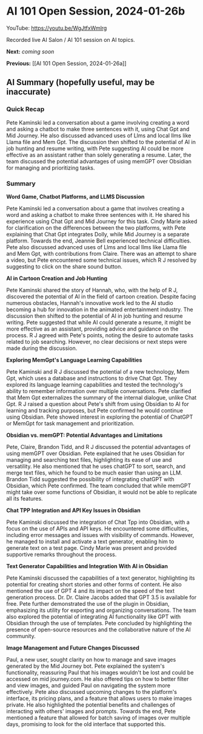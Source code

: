 # AI 101 Open Session, 2024-01-26b

YouTube: <https://youtu.be/WgJtfxWmlrg>

Recorded live AI Salon / AI 101 session on AI topics.

**Next:** _coming soon_

**Previous:** [[AI 101 Open Session, 2024-01-26a]]

## AI Summary (hopefully useful, may be inaccurate)

### Quick Recap

Pete Kaminski led a conversation about a game involving creating a word and asking a chatbot to make three sentences with it, using Chat Gpt and Mid Journey. He also discussed advanced uses of Llms and local llms like Llama file and Mem Gpt. The discussion then shifted to the potential of AI in job hunting and resume writing, with Pete suggesting AI could be more effective as an assistant rather than solely generating a resume. Later, the team discussed the potential advantages of using memGPT over Obsidian for managing and prioritizing tasks.
### Summary

**Word Game, Chatbot Platforms, and LLMS Discussion**

Pete Kaminski led a conversation about a game that involves creating a word and asking a chatbot to make three sentences with it. He shared his experience using Chat Gpt and Mid Journey for this task. Cindy Marie asked for clarification on the differences between the two platforms, with Pete explaining that Chat Gpt integrates Dolly, while Mid Journey is a separate platform. Towards the end, Jeannie Bell experienced technical difficulties. Pete also discussed advanced uses of Llms and local llms like Llama file and Mem Gpt, with contributions from Claire. There was an attempt to share a video, but Pete encountered some technical issues, which R J resolved by suggesting to click on the share sound button.

**AI in Cartoon Creation and Job Hunting**

Pete Kaminski shared the story of Hannah, who, with the help of R J, discovered the potential of AI in the field of cartoon creation. Despite facing numerous obstacles, Hannah's innovative work led to the AI studio becoming a hub for innovation in the animated entertainment industry. The discussion then shifted to the potential of AI in job hunting and resume writing. Pete suggested that while AI could generate a resume, it might be more effective as an assistant, providing advice and guidance on the process. R J agreed with Pete's points, noting the desire to automate tasks related to job searching. However, no clear decisions or next steps were made during the discussion.

**Exploring MemGpt's Language Learning Capabilities**

Pete Kaminski and R J discussed the potential of a new technology, Mem Gpt, which uses a database and instructions to drive Chat Gpt. They explored its language learning capabilities and tested the technology's ability to remember information over multiple conversations. Pete clarified that Mem Gpt externalizes the summary of the internal dialogue, unlike Chat Gpt. R J raised a question about Pete's shift from using Obsidian to AI for learning and tracking purposes, but Pete confirmed he would continue using Obsidian. Pete showed interest in exploring the potential of ChatGPT or MemGpt for task management and prioritization.

**Obsidian vs. memGPT: Potential Advantages and Limitations**

Pete, Claire, Brandon Tidd, and R J discussed the potential advantages of using memGPT over Obsidian. Pete explained that he uses Obsidian for managing and searching text files, highlighting its ease of use and versatility. He also mentioned that he uses chatGPT to sort, search, and merge text files, which he found to be much easier than using an LLM. Brandon Tidd suggested the possibility of integrating chatGPT with Obsidian, which Pete confirmed. The team concluded that while memGPT might take over some functions of Obsidian, it would not be able to replicate all its features.

**Chat TPP Integration and API Key Issues in Obsidian**

Pete Kaminski discussed the integration of Chat Tpp into Obsidian, with a focus on the use of APIs and API keys. He encountered some difficulties, including error messages and issues with visibility of commands. However, he managed to install and activate a text generator, enabling him to generate text on a test page. Cindy Marie was present and provided supportive remarks throughout the process.

**Text Generator Capabilities and Integration With AI in Obsidian**

Pete Kaminski discussed the capabilities of a text generator, highlighting its potential for creating short stories and other forms of content. He also mentioned the use of GPT 4 and its impact on the speed of the text generation process. Dr. Dr. Claire Jacobs added that GPT 3.5 is available for free. Pete further demonstrated the use of the plugin in Obsidian, emphasizing its utility for exporting and organizing conversations. The team also explored the potential of integrating AI functionality like GPT with Obsidian through the use of templates. Pete concluded by highlighting the presence of open-source resources and the collaborative nature of the AI community.

**Image Management and Future Changes Discussed**

Paul, a new user, sought clarity on how to manage and save images generated by the Mid Journey bot. Pete explained the system's functionality, reassuring Paul that his images wouldn't be lost and could be accessed on mid journey.com. He also offered tips on how to better filter and view images, and guided Paul on navigating the system more effectively. Pete also discussed upcoming changes to the platform's interface, its pricing plans, and a feature that allows users to make images private. He also highlighted the potential benefits and challenges of interacting with others' images and prompts. Towards the end, Pete mentioned a feature that allowed for batch saving of images over multiple days, promising to look for the old interface that supported this.